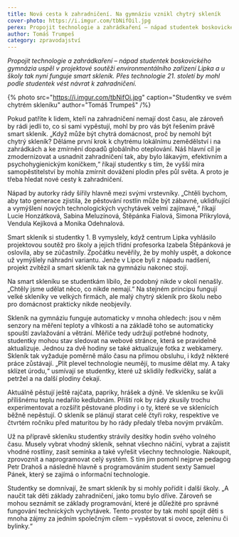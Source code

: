 ```yaml
---
title: Nová cesta k zahradničení. Na gymnáziu vznikl chytrý skleník
cover-photo: https://i.imgur.com/tbNifOil.jpg
perex: Propojit technologie a zahrádkaření – nápad studentek boskovického gymnázia, u kterého nyní funguje smart skleník. Přes technologie 21. století by mohl podle studentek vést návrat k zahradničení.
author: Tomáš Trumpeš
category: zpravodajství
---
```


*Propojit technologie a zahrádkaření – nápad studentek boskovického gymnázia uspěl v projektové soutěži environmentálního zařízení Lipka a u školy tak nyní funguje smart skleník. Přes technologie 21. století by mohl podle studentek vést návrat k zahradničení.*

{% photo src="https://i.imgur.com/tbNifOi.jpg" caption="Studentky ve svém chytrém skleníku" author="Tomáš Trumpeš" /%}

Pokud patříte k lidem, kteří na zahradničení nemají dost času, ale zároveň by rádi jedli to, co si sami vypěstují, mohl by pro vás být řešením právě smart skleník. „Když může být chytrá domácnost, proč by nemohl být chytrý skleník? Děláme první krok k chytrému lokálnímu zemědělství i na zahrádkách a ke zmírnění dopadů globálního oteplování. Náš hlavní cíl je zmodernizovat a usnadnit zahradničení tak, aby bylo lákavým, efektivním a psychohygienickým koníčkem,“ říkají studentky s tím, že vyšší míra samopěstitelství by mohla zmírnit dovážení plodin přes půl světa. A proto je třeba hledat nové cesty k zahradničení.

Nápad by autorky rády šířily hlavně mezi svými vrstevníky. „Chtěli bychom, aby tato generace zjistila, že pěstování rostlin může být zábavné, uklidňující a vymýšlení nových technologických vychytávek velmi zajímavé,“ říkají Lucie Honzátková, Sabina Meluzínová, Štěpánka Fialová, Simona Přikrylová, Vendula Kejíková a Monika Odehnalová.

Smart skleník si studentky 1. B vymyslely, když centrum Lipka vyhlásilo projektovou soutěž pro školy a jejich třídní profesorka Izabela Štěpánková je oslovila, aby se zúčastnily. Zpočátku nevěřily, že by mohly uspět, a dokonce už vymýšlely náhradní variantu. Jenže v Lipce byli z nápadu nadšení, projekt zvítězil a smart skleník tak na gymnáziu nakonec stojí.

Na smart skleníku se studentkám líbilo, že podobný nikde v okolí nenašly. „Chtěly jsme udělat něco, co nikde nemají.“ Na stejném principu fungují velké skleníky ve velkých firmách, ale malý chytrý skleník pro školu nebo pro domácnost prakticky nikde neobjevily.

Skleník na gymnáziu funguje automaticky v mnoha ohledech: jsou v něm senzory na měření teploty a vlhkosti a na základě toho se automaticky spouští zavlažování a větrání. Měřiče tedy udržují potřebné hodnoty, studentky mohou stav sledovat na webové stránce, která se pravidelně aktualizuje. Jednou za dvě hodiny se také aktualizuje fotka z webkamery. Skleník tak vyžaduje poměrně málo času na přímou obsluhu, i když některé práce zůstávají. „Plít plevel technologie neumějí, to musíme dělat my. A taky sklízet úrodu,“ usmívají se studentky, které už sklidily ředkvičky, salát a petržel a na další plodiny čekají.

Aktuálně pěstují ještě rajčata, papriky, hrášek a dýně. Ve skleníku se kvůli přílišnému teplu nedařilo kedlubnám. Příští rok by rády zkusily trochu experimentovat a rozšířit pěstované plodiny i o ty, které se ve sklenících běžně nepěstují. O skleník se plánují starat celé čtyři roky, respektive ve čtvrtém ročníku před maturitou by ho rády předaly třeba novým prvákům.

Už na přípravě skleníku studentky strávily desítky hodin svého volného času. Musely vybrat vhodný skleník, sehnat všechno náčiní, vybrat a zajistit vhodné rostliny, zasít semínka a také vyřešit všechny technologie. Nakoupit, zprovoznit a naprogramovat celý systém. S tím jim pomohl nejprve pedagog Petr Drahoš a následně hlavně s programováním student sexty Samuel Pánek, který se zajímá o informační technologie.

Studentky se domnívají, že smart skleník by si mohly pořídit i další školy. „A naučit tak děti základy zahradničení, jako tomu bylo dříve. Zároveň se mohou seznámit se základy programování, které je důležité pro správné fungování technických vychytávek. Tento prostor by tak mohl spojit děti s mnoha zájmy za jedním společným cílem – vypěstovat si ovoce, zeleninu či bylinky.“
